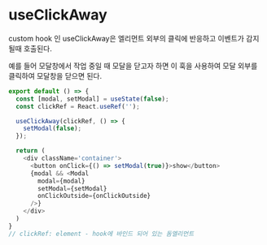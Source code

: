 # useClickAway

custom hook 인 useClickAway은 엘리먼트 외부의 클릭에 반응하고 이벤트가 감지 될때 호출된다. 

예를 들어 모달창에서 작업 중일 때 모달을 닫고자 하면 이 훅을 사용하여 모달 외부를 클릭하여 모달창을 닫으면 된다. 

```javascript
export default () => {
  const [modal, setModal] = useState(false);
  const clickRef = React.useRef('');

  useClickAway(clickRef, () => {
    setModal(false);
  });

  return (
    <div className='container'>
      <button onClick={() => setModal(true)}>show</button>
      {modal && <Modal 
        modal={modal}
        setModal={setModal}
        onClickOutside={onClickOutside}
      />}
    </div>
  )
}
// clickRef: element - hook에 바인드 되어 있는 돔엘리먼트 
```